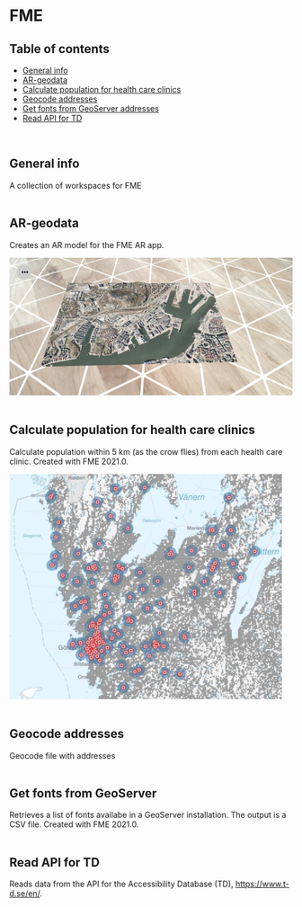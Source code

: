 # FME

## Table of contents
* [General info](#general-info)
* [AR-geodata](#AR-geodata)
* [Calculate population for health care clinics](#Calculate-population-for-health-care-clinics)
* [Geocode addresses](#Geocode-addresses)
* [Get fonts from GeoServer addresses](#Get-fonts-from-GeoServer)
* [Read API for TD](#Read-API-for-TD)

<br/>

## General info
A collection of workspaces for FME
<br/><br/>

## AR-geodata
Creates an AR model for the FME AR app.

![AR model](https://github.com/magnusnil/FME/blob/main/AR-geodata_result.jpg)
<br/><br/>

## Calculate population for health care clinics
Calculate population within 5 km (as the crow flies) from each health care clinic. Created with FME 2021.0.

![Population](https://github.com/magnusnil/FME/blob/main/Calculate_population_for_health_care_clinics.JPG)
<br/><br/>

## Geocode addresses
Geocode file with addresses
<br/><br/>

## Get fonts from GeoServer
Retrieves a list of fonts availabe in a GeoServer installation. The output is a CSV file. Created with FME 2021.0.
<br/><br/>

## Read API for TD
Reads data from the API for the Accessibility Database (TD), https://www.t-d.se/en/.
